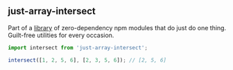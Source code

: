 ## just-array-intersect

Part of a [library](../../../../) of zero-dependency npm modules that do just do one thing.  
Guilt-free utilities for every occasion.

```js
import intersect from 'just-array-intersect';

intersect([1, 2, 5, 6], [2, 3, 5, 6]); // [2, 5, 6]
```
